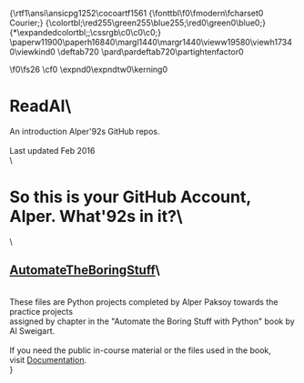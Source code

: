 {\rtf1\ansi\ansicpg1252\cocoartf1561
{\fonttbl\f0\fmodern\fcharset0 Courier;}
{\colortbl;\red255\green255\blue255;\red0\green0\blue0;}
{\*\expandedcolortbl;;\cssrgb\c0\c0\c0;}
\paperw11900\paperh16840\margl1440\margr1440\vieww19580\viewh17340\viewkind0
\deftab720
\pard\pardeftab720\partightenfactor0

\f0\fs26 \cf0 \expnd0\expndtw0\kerning0
# ReadAl\
An introduction Alper\'92s GitHub repos. \
\
Last updated Feb 2016\
\
# So this is your GitHub Account, Alper. What\'92s in it?\
\
## [AutomateTheBoringStuff](https://github.com/apaksoy/automatetheboringstuff)\
\
These files are Python projects completed by Alper Paksoy towards the practice projects \
assigned by chapter  in the "Automate the Boring Stuff with Python" book by Al Sweigart.\
\
If you need the public in-course material or the files used in the book, \
visit [Documentation](https://automatetheboringstuff.com/).\
}
